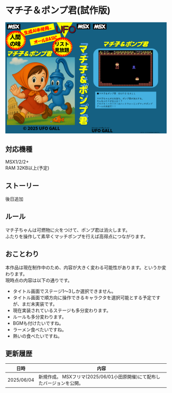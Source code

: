 
# マチ子＆ポンプ君(試作版)

![カバー画像](/docImage/coverImage.png)

## 対応機種
MSX1/2/2+  
RAM 32KB以上(予定)

## ストーリー
後日追加

## ルール
マチ子ちゃんは可燃物に火をつけて、ポンプ君は消火します。  
ふたりを操作して素早くマッチポンプを行えば高得点につながります。

## おことわり
本作品は現在制作中のため、内容が大きく変わる可能性があります。というか変わります。  
現時点の内容は以下の通りです。
* タイトル画面でステージ1～3しか選択できません。
* タイトル画面で順方向に操作できるキャラクタを選択可能とする予定ですが、まだ未実装です。
* 現在実装されているステージも多分変わります。
* ルールも多分変わります。
* BGMも付けたいですね。
* ラーメン食べたいですね。
* 熱いの食べたいですね。

## 更新履歴
| 日時 | 内容 |
| ---- | ---- |
| 2025/06/04 | 新規作成。  MSXフリマ(2025/06/01小田原開催)にて配布したバージョンを公開。 |


